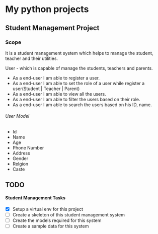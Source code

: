 # My python projects

## Student Management Project

### Scope

It is a student management system which helps to manage the student, teacher and their utilities.


User - which is capable of manage the students, teachers and parents.

* As a end-user I am able to register a user.
* As a end-user I am able to set the role of a user while register a user(Student | Teacher | Parent)
* As a end-user I am able to view all the users.
* As a end-user I am able to filter the users based on their role.
* As a end-user I am able to search the users based on his ID, name.

###### User Model

* Id
* Name
* Age
* Phone Number
* Address
* Gender
* Relgion
* Caste


## TODO

#### Student Management Tasks

* [X] Setup a virtual env for this project
* [ ] Create a skeleton of this student management system
* [ ] Create the models required for this system
* [ ] Create a sample data for this system
